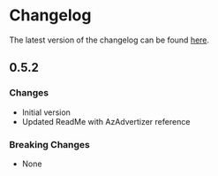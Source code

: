 # Changelog

The latest version of the changelog can be found [here](https://github.com/Azure/bicep-registry-modules/blob/main/avm/res/network/network-interface/CHANGELOG.md).

## 0.5.2

### Changes

- Initial version
- Updated ReadMe with AzAdvertizer reference

### Breaking Changes

- None
